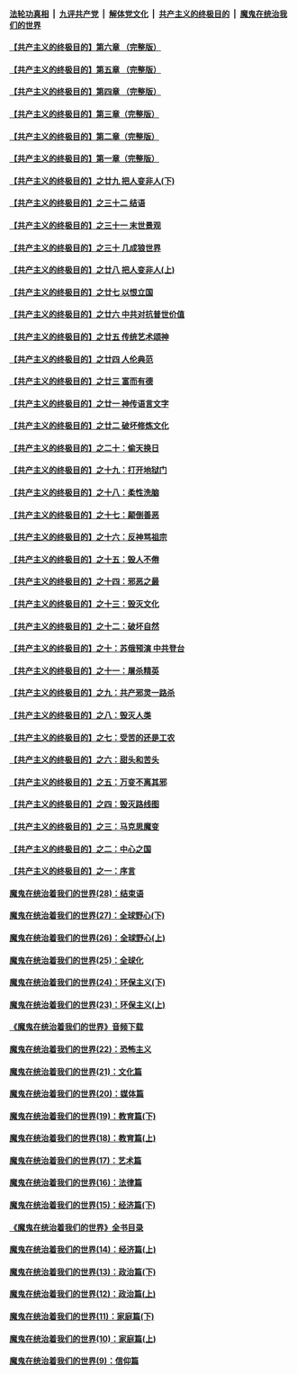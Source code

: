 

####  [法轮功真相](../../../../basic/blob/master/README.md?t=07090731) &nbsp;|&nbsp; [九评共产党](../../../../9ping.md/blob/master/README.md?t=07090731) &nbsp;|&nbsp; [解体党文化](../../../../jtdwh.md/blob/master/README.md?t=07090731)  &nbsp;|&nbsp; [共产主义的终极目的](../../../../gczydzjmd.md/blob/master/README.md?t=07090731) &nbsp;|&nbsp; [魔鬼在统治我们的世界](../../../../mgztzwmdsj.md/blob/master/README.md?t=07090731) 

#### [【共产主义的终极目的】第六章 （完整版）](../pages/nsc422/n11428913.md?t=07090731) 

#### [【共产主义的终极目的】第五章 （完整版）](../pages/nsc422/n11428912.md?t=07090731) 

#### [【共产主义的终极目的】第四章 （完整版）](../pages/nsc422/n11428907.md?t=07090731) 

#### [【共产主义的终极目的】第三章（完整版）](../pages/nsc422/n11428848.md?t=07090731) 

#### [【共产主义的终极目的】第二章（完整版）](../pages/nsc422/n11428831.md?t=07090731) 

#### [【共产主义的终极目的】第一章（完整版）](../pages/nsc422/n11417651.md?t=07090731) 

#### [【共产主义的终极目的】之廿九 把人变非人(下)](../pages/nsc422/n11344140.md?t=07090731) 

#### [【共产主义的终极目的】之三十二 结语](../pages/nsc422/n11360535.md?t=07090731) 

#### [【共产主义的终极目的】之三十一 末世景观](../pages/nsc422/n11351129.md?t=07090731) 

#### [【共产主义的终极目的】之三十 几成狼世界](../pages/nsc422/n11348280.md?t=07090731) 

#### [【共产主义的终极目的】之廿八 把人变非人(上)](../pages/nsc422/n11340492.md?t=07090731) 

#### [【共产主义的终极目的】之廿七 以恨立国](../pages/nsc422/n11336944.md?t=07090731) 

#### [【共产主义的终极目的】之廿六 中共对抗普世价值](../pages/nsc422/n11324785.md?t=07090731) 

#### [【共产主义的终极目的】之廿五 传统艺术颂神](../pages/nsc422/n11296396.md?t=07090731) 

#### [【共产主义的终极目的】之廿四 人伦典范](../pages/nsc422/n11296397.md?t=07090731) 

#### [【共产主义的终极目的】之廿三 富而有德](../pages/nsc422/n11283598.md?t=07090731) 

#### [【共产主义的终极目的】之廿一 神传语言文字](../pages/nsc422/n11263265.md?t=07090731) 

#### [【共产主义的终极目的】之廿二 破坏修炼文化](../pages/nsc422/n11245728.md?t=07090731) 

#### [【共产主义的终极目的】之二十：偷天换日](../pages/nsc422/n11238846.md?t=07090731) 

#### [【共产主义的终极目的】之十九：打开地狱门](../pages/nsc422/n11206376.md?t=07090731) 

#### [【共产主义的终极目的】之十八：柔性洗脑](../pages/nsc422/n11199994.md?t=07090731) 

#### [【共产主义的终极目的】之十七：颠倒善恶](../pages/nsc422/n11179782.md?t=07090731) 

#### [【共产主义的终极目的】之十六：反神骂祖宗](../pages/nsc422/n11166798.md?t=07090731) 

#### [【共产主义的终极目的】之十五：毁人不倦](../pages/nsc422/n11166792.md?t=07090731) 

#### [【共产主义的终极目的】之十四：邪恶之最](../pages/nsc422/n11150249.md?t=07090731) 

#### [【共产主义的终极目的】之十三：毁灭文化](../pages/nsc422/n11135227.md?t=07090731) 

#### [【共产主义的终极目的】之十二：破坏自然](../pages/nsc422/n11135214.md?t=07090731) 

#### [【共产主义的终极目的】之十：苏俄预演 中共登台](../pages/nsc422/n11118424.md?t=07090731) 

#### [【共产主义的终极目的】之十一：屠杀精英](../pages/nsc422/n11118442.md?t=07090731) 

#### [【共产主义的终极目的】之九：共产邪灵一路杀](../pages/nsc422/n11114139.md?t=07090731) 

#### [【共产主义的终极目的】之八：毁灭人类](../pages/nsc422/n11108503.md?t=07090731) 

#### [【共产主义的终极目的】之七：受苦的还是工农](../pages/nsc422/n11101809.md?t=07090731) 

#### [【共产主义的终极目的】之六：甜头和苦头](../pages/nsc422/n11096971.md?t=07090731) 

#### [【共产主义的终极目的】之五：万变不离其邪](../pages/nsc422/n11091285.md?t=07090731) 

#### [【共产主义的终极目的】之四：毁灭路线图](../pages/nsc422/n11086284.md?t=07090731) 

#### [【共产主义的终极目的】之三：马克思魔变](../pages/nsc422/n11061941.md?t=07090731) 

#### [【共产主义的终极目的】之二：中心之国](../pages/nsc422/n11047728.md?t=07090731) 

#### [【共产主义的终极目的】之一：序言](../pages/nsc422/n11086077.md?t=07090731) 

#### [魔鬼在统治着我们的世界(28)：结束语](../pages/nsc422/n10936246.md?t=07090731) 

#### [魔鬼在统治着我们的世界(27)：全球野心(下)](../pages/nsc422/n10928319.md?t=07090731) 

#### [魔鬼在统治着我们的世界(26)：全球野心(上)](../pages/nsc422/n10900318.md?t=07090731) 

#### [魔鬼在统治着我们的世界(25)：全球化](../pages/nsc422/n10788205.md?t=07090731) 

#### [魔鬼在统治着我们的世界(24)：环保主义(下)](../pages/nsc422/n10695307.md?t=07090731) 

#### [魔鬼在统治着我们的世界(23)：环保主义(上)](../pages/nsc422/n10688613.md?t=07090731) 

#### [《魔鬼在统治着我们的世界》音频下载](../pages/nsc422/n10635553.md?t=07090731) 

#### [魔鬼在统治着我们的世界(22)：恐怖主义](../pages/nsc422/n10614727.md?t=07090731) 

#### [魔鬼在统治着我们的世界(21)：文化篇](../pages/nsc422/n10597706.md?t=07090731) 

#### [魔鬼在统治着我们的世界(20)：媒体篇](../pages/nsc422/n10586579.md?t=07090731) 

#### [魔鬼在统治着我们的世界(19)：教育篇(下)](../pages/nsc422/n10564808.md?t=07090731) 

#### [魔鬼在统治着我们的世界(18)：教育篇(上)](../pages/nsc422/n10526970.md?t=07090731) 

#### [魔鬼在统治着我们的世界(17)：艺术篇](../pages/nsc422/n10499093.md?t=07090731) 

#### [魔鬼在统治着我们的世界(16)：法律篇](../pages/nsc422/n10485969.md?t=07090731) 

#### [魔鬼在统治着我们的世界(15)：经济篇(下)](../pages/nsc422/n10469975.md?t=07090731) 

#### [《魔鬼在统治着我们的世界》全书目录](../pages/nsc422/n10464261.md?t=07090731) 

#### [魔鬼在统治着我们的世界(14)：经济篇(上)](../pages/nsc422/n10457370.md?t=07090731) 

#### [魔鬼在统治着我们的世界(13)：政治篇(下)](../pages/nsc422/n10448270.md?t=07090731) 

#### [魔鬼在统治着我们的世界(12)：政治篇(上)](../pages/nsc422/n10444576.md?t=07090731) 

#### [魔鬼在统治着我们的世界(11)：家庭篇(下)](../pages/nsc422/n10440961.md?t=07090731) 

#### [魔鬼在统治着我们的世界(10)：家庭篇(上)](../pages/nsc422/n10435448.md?t=07090731) 

#### [魔鬼在统治着我们的世界(9)：信仰篇](../pages/nsc422/n10432159.md?t=07090731) 

